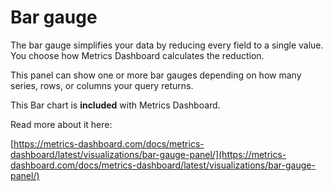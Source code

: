 # Bar gauge

The bar gauge simplifies your data by reducing every field to a single value. You choose how Metrics Dashboard calculates the reduction.

This panel can show one or more bar gauges depending on how many series, rows, or columns your query returns.

This Bar chart is **included** with Metrics Dashboard.

Read more about it here:

[https://metrics-dashboard.com/docs/metrics-dashboard/latest/visualizations/bar-gauge-panel/](https://metrics-dashboard.com/docs/metrics-dashboard/latest/visualizations/bar-gauge-panel/)
